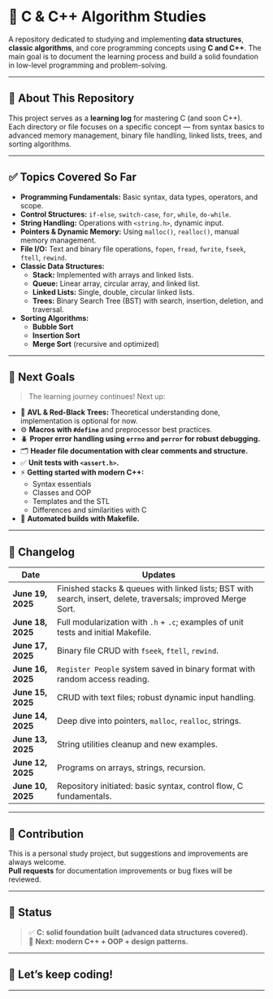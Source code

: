 # 📌 C & C++ Algorithm Studies

A repository dedicated to studying and implementing **data structures**, **classic algorithms**, and core programming concepts using **C and C++**. The main goal is to document the learning process and build a solid foundation in low-level programming and problem-solving.

---

## 🎯 About This Repository

This project serves as a **learning log** for mastering C (and soon C++).  
Each directory or file focuses on a specific concept — from syntax basics to advanced memory management, binary file handling, linked lists, trees, and sorting algorithms.

---

## ✅ Topics Covered So Far

- **Programming Fundamentals:** Basic syntax, data types, operators, and scope.
- **Control Structures:** `if-else`, `switch-case`, `for`, `while`, `do-while`.
- **String Handling:** Operations with `<string.h>`, dynamic input.
- **Pointers & Dynamic Memory:** Using `malloc()`, `realloc()`, manual memory management.
- **File I/O:** Text and binary file operations, `fopen`, `fread`, `fwrite`, `fseek`, `ftell`, `rewind`.
- **Classic Data Structures:**
  - **Stack:** Implemented with arrays and linked lists.
  - **Queue:** Linear array, circular array, and linked list.
  - **Linked Lists:** Single, double, circular linked lists.
  - **Trees:** Binary Search Tree (BST) with search, insertion, deletion, and traversal.
- **Sorting Algorithms:**
  - **Bubble Sort**
  - **Insertion Sort**
  - **Merge Sort** (recursive and optimized)

---

## 🚀 Next Goals

> The learning journey continues! Next up:

- 📌 **AVL & Red-Black Trees:** Theoretical understanding done, implementation is optional for now.
- ⚙️ **Macros with `#define`** and preprocessor best practices.
- 🪲 **Proper error handling using `errno` and `perror` for robust debugging.**
- 🗂️ **Header file documentation with clear comments and structure.**
- ✅ **Unit tests with `<assert.h>`.**
- ⚡ **Getting started with modern C++:**
  - Syntax essentials
  - Classes and OOP
  - Templates and the STL
  - Differences and similarities with C
- 📂 **Automated builds with Makefile.**

---

## 📅 Changelog

| Date | Updates |
|------|---------|
| **June 19, 2025** | Finished stacks & queues with linked lists; BST with search, insert, delete, traversals; improved Merge Sort. |
| **June 18, 2025** | Full modularization with `.h` + `.c`; examples of unit tests and initial Makefile. |
| **June 17, 2025** | Binary file CRUD with `fseek`, `ftell`, `rewind`. |
| **June 16, 2025** | `Register People` system saved in binary format with random access reading. |
| **June 15, 2025** | CRUD with text files; robust dynamic input handling. |
| **June 14, 2025** | Deep dive into pointers, `malloc`, `realloc`, strings. |
| **June 13, 2025** | String utilities cleanup and new examples. |
| **June 12, 2025** | Programs on arrays, strings, recursion. |
| **June 10, 2025** | Repository initiated: basic syntax, control flow, C fundamentals. |

---

## 🤝 Contribution

This is a personal study project, but suggestions and improvements are always welcome.  
**Pull requests** for documentation improvements or bug fixes will be reviewed.

---

## 📢 Status

> ✅ **C: solid foundation built (advanced data structures covered).**  
> 🏃 **Next: modern C++ + OOP + design patterns.**

---

## 💪 Let’s keep coding!

---